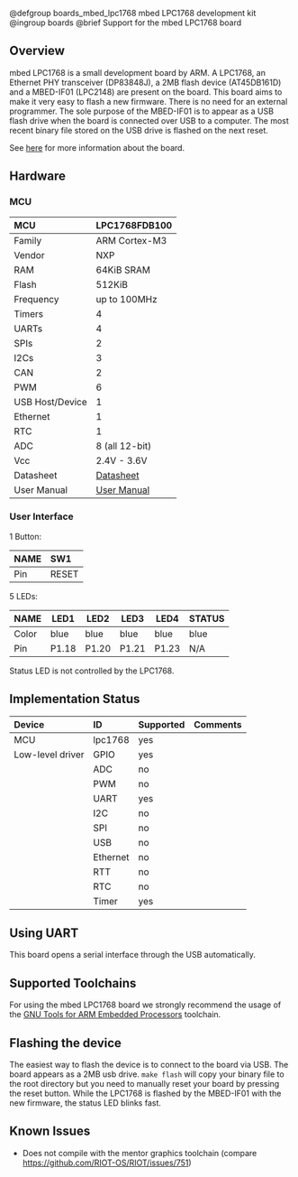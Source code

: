 @defgroup    boards_mbed_lpc1768 mbed LPC1768 development kit
@ingroup     boards
@brief       Support for the mbed LPC1768 board

## Overview

mbed LPC1768 is a small development board by ARM. A LPC1768, an Ethernet PHY
transceiver (DP83848J), a 2MB flash device (AT45DB161D) and a MBED-IF01
(LPC2148) are present on the board.
This board aims to make it very easy to flash a new firmware. There is no
need for an external programmer. The sole purpose of the MBED-IF01 is to
appear as a USB flash drive when the board is connected over USB to a
computer. The most recent binary file stored on the USB drive is flashed on
the next reset.

See [here](https://os.mbed.com/platforms/mbed-LPC1768/) for more information
about the board.

## Hardware

### MCU

| MCU             | LPC1768FDB100   |
|:--------------- |:--------------- |
| Family          | ARM Cortex-M3   |
| Vendor          | NXP             |
| RAM             | 64KiB SRAM      |
| Flash           | 512KiB          |
| Frequency       | up to 100MHz    |
| Timers          | 4               |
| UARTs           | 4               |
| SPIs            | 2               |
| I2Cs            | 3               |
| CAN             | 2               |
| PWM             | 6               |
| USB Host/Device | 1               |
| Ethernet        | 1               |
| RTC             | 1               |
| ADC             | 8 (all 12-bit)  |
| Vcc             | 2.4V - 3.6V     |
| Datasheet       | [Datasheet](http://www.nxp.com/documents/data_sheet/LPC1769_68_67_66_65_64_63.pdf) |
| User Manual     | [User Manual](http://www.nxp.com/documents/user_manual/UM10360.pdf)|

### User Interface

1 Button:

| NAME   |  SW1  |
|:-----  |:----- |
| Pin    | RESET |

5 LEDs:

| NAME  | LED1  | LED2  | LED3  | LED4  | STATUS |
| ----- | ----- | ----- | ----- | ----- | ------ |
| Color | blue  | blue  | blue  | blue  | blue   |
| Pin   | P1.18 | P1.20 | P1.21 | P1.23 | N/A    |

Status LED is not controlled by the LPC1768.

## Implementation Status

| Device           | ID              | Supported | Comments               |
|:---------------- |:--------------- |:--------- |:---------------------- |
| MCU              | lpc1768         | yes       |                        |
| Low-level driver | GPIO            | yes       |                        |
|                  | ADC             | no        |                        |
|                  | PWM             | no        |                        |
|                  | UART            | yes       |                        |
|                  | I2C             | no        |                        |
|                  | SPI             | no        |                        |
|                  | USB             | no        |                        |
|                  | Ethernet        | no        |                        |
|                  | RTT             | no        |                        |
|                  | RTC             | no        |                        |
|                  | Timer           | yes       |                        |

## Using UART

This board opens a serial interface through the USB automatically.

## Supported Toolchains

For using the mbed LPC1768 board we strongly recommend the usage of the
[GNU Tools for ARM Embedded Processors](https://launchpad.net/gcc-arm-embedded)
toolchain.

## Flashing the device

The easiest way to flash the device is to connect to the board via USB. The
board appears as a 2MB usb drive. `make flash` will copy your binary file to
the root directory but you need to manually reset your board by pressing the
reset button.
While the LPC1768 is flashed by the MBED-IF01 with the new firmware, the
status LED blinks fast.

## Known Issues
* Does not compile with the mentor graphics toolchain (compare
https://github.com/RIOT-OS/RIOT/issues/751)
